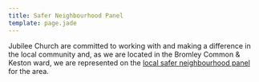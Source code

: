 ```yaml
---
title: Safer Neighbourhood Panel
template: page.jade
---
```


Jubilee Church are committed to working with and making a difference in the local community and, as we are located in the Bromley Common & Keston ward, we are represented on the [local safer neighbourhood panel](http://content.met.police.uk/Team/Bromley/BromleyCommonandKeston) for the area.
